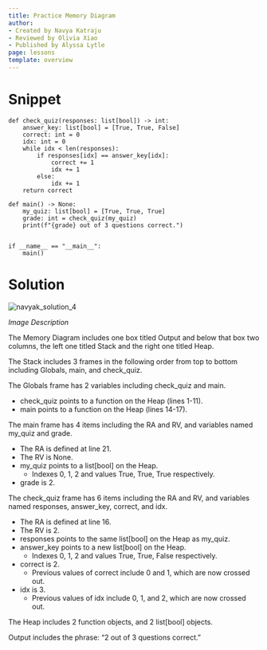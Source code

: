 ```yaml
---
title: Practice Memory Diagram
author:
- Created by Navya Katraju
- Reviewed by Olivia Xiao
- Published by Alyssa Lytle
page: lessons
template: overview
---
```


# Snippet

```
def check_quiz(responses: list[bool]) -> int:
    answer_key: list[bool] = [True, True, False]
    correct: int = 0
    idx: int = 0
    while idx < len(responses):
        if responses[idx] == answer_key[idx]:
            correct += 1
            idx += 1
        else:
            idx += 1
    return correct

def main() -> None:
    my_quiz: list[bool] = [True, True, True]
    grade: int = check_quiz(my_quiz)
    print(f"{grade} out of 3 questions correct.")


if __name__ == "__main__":
    main()
```

# Solution

![navyak_solution_4](navyak_solution_4.png)

*Image Description*

The Memory Diagram includes one box titled Output and below that box two columns, the left one titled Stack and the right one titled Heap.

The Stack includes 3 frames in the following order from top to bottom including Globals, main, and check_quiz.

The Globals frame has 2 variables including check_quiz and main.
- check_quiz points to a function on the Heap (lines 1-11).
- main points to a function on the Heap (lines 14-17).

The main frame has 4 items including the RA and RV, and variables named my_quiz and grade.
- The RA is defined at line 21.
- The RV is None.
- my_quiz points to a list[bool] on the Heap.
    - Indexes 0, 1, 2 and values True, True, True respectively.
- grade is 2.

The check_quiz frame has 6 items including the RA and RV, and variables named responses, answer_key, correct, and idx.
- The RA is defined at line 16.
- The RV is 2.
- responses points to the same list[bool] on the Heap as my_quiz.
- answer_key points to a new list[bool] on the Heap.
    - Indexes 0, 1, 2 and values True, True, False respectively.
- correct is 2.
    - Previous values of correct include 0 and 1, which are now crossed out.
- idx is 3.
    - Previous values of idx include 0, 1, and 2, which are now crossed out.

The Heap includes 2 function objects, and 2 list[bool] objects.

Output includes the phrase: “2 out of 3 questions correct.”